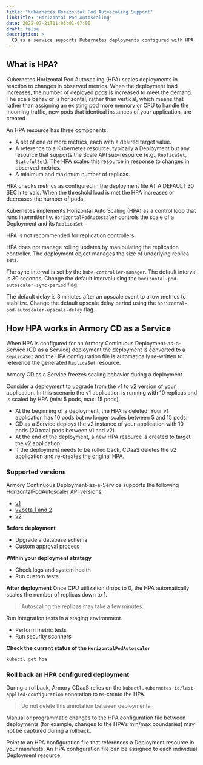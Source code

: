 ```yaml
---
title: "Kubernetes Horizontal Pod Autoscaling Support"
linktitle: "Horizontal Pod Autoscaling"
date: 2022-07-21T11:03:01-07:00
draft: false
description: >
  CD as a service supports Kubernetes deployments configured with HPA.
---
```

 ## What is HPA?
 Kubernetes Horizontal Pod Autoscaling (HPA) scales deployments in reaction to changes in observed metrics. When the deployment load increases, the number of deployed pods is increased to meet the demand. The scale behavior is horizontal, rather than vertical, which means that rather than assigning an existing pod more memory or CPU to handle the incoming traffic, new pods that identical instances of your application, are created.

 An HPA resource has three components:
- A set of one or more metrics, each with a desired target value.
- A reference to a Kubernetes resource, typically a Deployment but any resource that supports the Scale API sub-resource (e.g., `ReplicaSet`, `StatefulSet`). The HPA scales this resource in response to changes in observed metrics.
- A minimum and maximum number of replicas.

HPA checks metrics as configured in the deployment file AT A DEFAULT 30 SEC intervals. When the threshold load is met the HPA increases or decreases the number of pods. 
 
 Kubernetes implements Horizontal Auto Scaling (HPA) as a control loop that runs intermittently. `HorizontalPodAutoscaler` controls the scale of a Deployment and its `ReplicaSet`. 
 
 HPA is not recommended for replication controllers. 
 
 HPA does not manage rolling updates by manipulating the replication controller. The deployment object manages the size of underlying replica sets. 


 The sync interval is set by the `kube-controller-manager`. The default interval is 30 seconds. Change the default interval using the `horizontal-pod-autoscaler-sync-period` flag.


The default delay is 3 minutes after an upscale event to allow metrics to stabilize. Change the default upscale delay period using the `horizontal-pod-autoscaler-upscale-delay` flag.
 
## How HPA works in Armory CD as a Service
When HPA is configured for an Armory Continuous Deployment-as-a-Service (CD as a Service) deployment the deployment is converted to a `ReplicaSet` and the HPA configuration file is automatically re-written to reference the generated `ReplicaSet` resource.

Armory CD as a Service freezes scaling behavior during a deployment.

Consider a deployment to upgrade from the v1 to v2 version of your application. In this scenario the v1 application is running with 10 replicas and is scaled by HPA (min: 5 pods, max: 15 pods).
 - At the beginning of a deployment, the HPA is deleted. Your v1 application has 10 pods but no longer scales between 5 and 15 pods.
 - CD as a Service deploys the v2 instance of your application with 10 pods (20 total pods between v1 and v2).
 - At the end of the deployment, a new HPA resource is created to target the v2 application.
 - If the deployment needs to be rolled back, CDaaS deletes the v2 application and re-creates the original HPA.

### Supported versions
Armory Continuous Deployment-as-a-Service supports the following HorizontalPodAutoscaler API versions:
- [v1](https://kubernetes.io/docs/reference/kubernetes-api/workload-resources/horizontal-pod-autoscaler-v1/)
- [v2beta 1 and 2](https://kubernetes.io/docs/reference/kubernetes-api/workload-resources/horizontal-pod-autoscaler-v2beta2/)
-  [v2](https://kubernetes.io/docs/reference/kubernetes-api/workload-resources/horizontal-pod-autoscaler-v2/)
  
**Before deployment**

- Upgrade a database schema
- Custom approval process

**Within your deployment strategy**

- Check logs and system health
- Run custom tests

**After deployment**
Once CPU utilization drops to 0, the HPA automatically scales the number of replicas down to 1.

> Autoscaling the replicas may take a few minutes.

Run integration tests in a staging environment.
- Perform metric tests
- Run security scanners

**Check the current status of the `HorizontalPodAutoscaler`**
```
kubectl get hpa
```
### Roll back an HPA configured deployment
During a rollback, Armory CDaaS relies on the `kubectl.kubernetes.io/last-applied-configuration` annotation to re-create the HPA. 

> Do not delete this annotation between deployments. 

Manual or programmatic changes to the HPA configuration file between deployments (for example, changes to the HPA's min/max boundaries) may not be captured during a rollback.

Point to an HPA configuration file that references a Deployment resource in your manifests. An HPA configuration file can be assigned to each individual Deployment resource.

